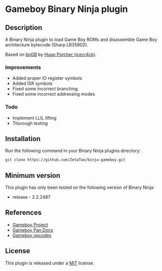 # Gameboy Binary Ninja plugin

## Description

A Binary Ninja plugin to load Game Boy ROMs and disassemble Game Boy architecture bytecode (Sharp LR35902).

Based on [bnGB](https://github.com/icecr4ck/bnGB) by [Hugo Porcher (icecr4ck)](https://github.com/icecr4ck).

### Improvements
* Added proper IO register symbols
* Added ISR symbols
* Fixed some incorrect branching
* Fixed some incorrect addressing modes

### Todo
* Implement LLIL lifting
* Thorough testing

## Installation

Run the following command in your Binary Ninja plugins directory:
```bash
git clone https://github.com/ZetaTwo/binja-gameboy.git
```

## Minimum version

This plugin has only been tested on the following version of Binary Ninja:

* release - 2.2.2487

## References

* [Gameboy Project](https://github.com/ZetaTwo/gameboy-project)
* [Gameboy Pan Docs](http://bgb.bircd.org/pandocs.htm)
* [Gameboy opcodes](https://www.pastraiser.com/cpu/gameboy/gameboy_opcodes.html)  


## License

This plugin is released under a [MIT](LICENSE) license.
